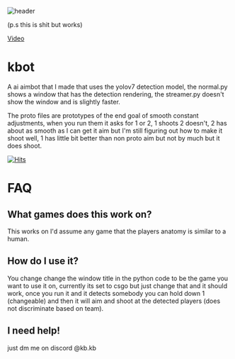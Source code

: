 ![header](https://capsule-render.vercel.app/api?type=waving&color=auto&height=300&section=header&text=kbot&fontSize=90&animation=fadeIn)

(p.s this is shit but works)

[Video](https://kb.likes-to-co.de/n8hzdfry.mp4)

# kbot

A ai aimbot that I made that uses the yolov7 detection model, the normal.py shows a window that has the detection rendering, the streamer.py doesn't show the window and is slightly faster.

The proto files are prototypes of the end goal of smooth constant adjustments, when you run them it asks for 1 or 2, 1 shoots 2 doesn't, 
2 has about as smooth as I can get it aim but I'm still figuring out how to make it shoot well, 1 has little bit better than non proto aim
but not by much but it does shoot.

[![Hits](https://hits.seeyoufarm.com/api/count/incr/badge.svg?url=https%3A%2F%2Fgithub.com%2Fkbdevs%2Fai-aimbot&count_bg=%23703DA3&title_bg=%23555555&icon=python.svg&icon_color=%23E7E7E7&title=Views&edge_flat=false)](https://hits.seeyoufarm.com)

# FAQ

## What games does this work on?

This works on I'd assume any game that the players anatomy is similar to a human.

## How do I use it?

You change change the window title in the python code to be the game you want to use it on, currently its set
to csgo but just change that and it should work, once you run it and it detects somebody you can hold down 1 (changeable)
and then it will aim and shoot at the detected players (does not discriminate based on team).


## I need help! 

just dm me on discord @kb.kb





